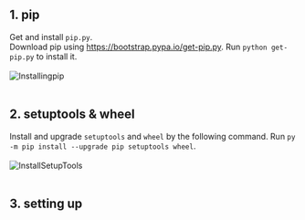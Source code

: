 ## 1. pip
Get and install `pip.py`.<br/>
Download pip using https://bootstrap.pypa.io/get-pip.py. Run `python get-pip.py` to install it.<br/><br/>
![Installingpip](https://github.com/Mahshad89/RandomPass/assets/149620286/07bc1f20-9686-4007-8f50-265ae2b09908)<br/><br/>

## 2. setuptools & wheel
Install and upgrade `setuptools` and `wheel` by the following command. Run `py -m pip install --upgrade pip setuptools wheel`. <br/><br/>
![InstallSetupTools](https://github.com/Mahshad89/RandomPass/assets/149620286/f2383745-7dc6-43fd-bc03-dbbfd9f496d3)<br/><br/>

## 3. setting up 
